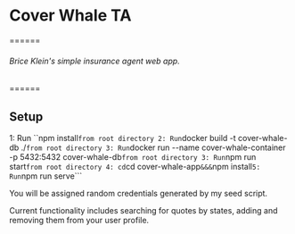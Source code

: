 # Cover Whale TA
======
###### Brice Klein's simple insurance agent web app.
======

## Setup
1: Run ``npm install``` from root directory
2: Run ```docker build -t cover-whale-db ./``` from root directory
3: Run ```docker run --name cover-whale-container -p 5432:5432 cover-whale-db``` from root directory
3: Run ```npm run start``` from root directory
4: cd ```cd cover-whale-app``` &&& ```npm install```
5: Run ```npm run serve```

You will be assigned random credentials generated by my seed script.

Current functionality includes searching for quotes by states, adding and removing them from your user profile.